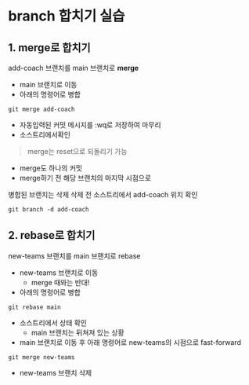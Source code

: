 # branch 합치기 실습
## 1. merge로 합치기
add-coach 브랜치를 main 브랜치로 **merge**  
- main 브랜치로 이동
- 아래의 명령어로 병합
```
git merge add-coach
```
- 자동입력된 커밋 메시지를 :wq로 저장하여 마무리
- 소스트리에서확인

> merge는 reset으로 되돌리기 가능
- merge도 하나의 커밋
- merge하기 전 해당 브랜치의 마지막 시점으로

병합된 브랜치는 삭제
삭제 전 소스트리에서 add-coach 위치 확인
```
git branch -d add-coach
```

## 2. rebase로 합치기
new-teams 브랜치를 main 브랜치로 rebase
- new-teams 브랜치로 이동
  - merge 때와는 반대!
- 아래의 명령어로 병합
```
git rebase main
```
- 소스트리에서 상태 확인
  - main 브랜치는 뒤쳐져 있는 상황
- main 브랜치로 이동 후 아래 명령어로 new-teams의 시점으로 fast-forward
```
git merge new-teams
```
- new-teams 브랜치 삭제